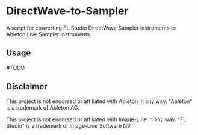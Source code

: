 # DirectWave-to-Sampler
A script for converting FL Studio DirectWave Sampler instruments to Ableton Live Sampler instruments.

## Usage
#TODO

## Disclaimer
This project is not endorsed or affiliated with Ableton in any way. "Ableton" is a trademark of Ableton AG.

This project is not endorsed or affiliated with Image-Line in any way. "FL Studio" is a trademark of Image-Line Software NV.